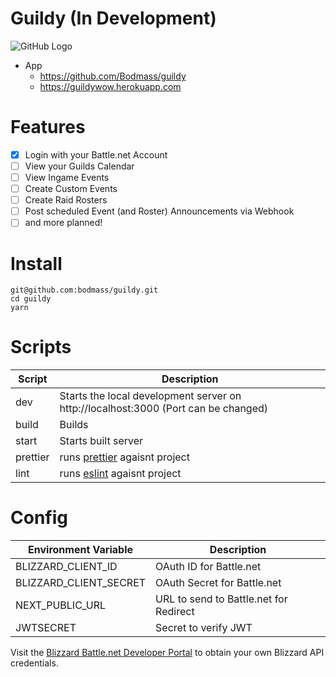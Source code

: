 # Guildy (In Development) 
![GitHub Logo](/public/images/guildy/guildLogo.png)
- App
  - https://github.com/Bodmass/guildy
  - https://guildywow.herokuapp.com
  
# Features
- [x] Login with your Battle.net Account 
- [ ] View your Guilds Calendar
- [ ] View Ingame Events
- [ ] Create Custom Events
- [ ] Create Raid Rosters
- [ ] Post scheduled Event (and Roster) Announcements via Webhook 
- [ ] and more planned!

# Install
```node
git@github.com:bodmass/guildy.git
cd guildy
yarn
```

# Scripts

Script | Description
------------ | -------------
dev | Starts the local development server on http://localhost:3000 (Port can be changed)
build | Builds
start | Starts built server
prettier | runs [prettier](https://github.com/prettier/prettier) agaisnt project
lint | runs [eslint](https://github.com/eslint/eslint) agaisnt project

# Config

Environment Variable | Description
------------ | -------------
BLIZZARD_CLIENT_ID | OAuth ID for Battle.net
BLIZZARD_CLIENT_SECRET | OAuth Secret for Battle.net
NEXT_PUBLIC_URL | URL to send to Battle.net for Redirect
JWTSECRET | Secret to verify JWT

Visit the [Blizzard Battle.net Developer Portal](https://develop.battle.net/) to obtain your own Blizzard API credentials.




